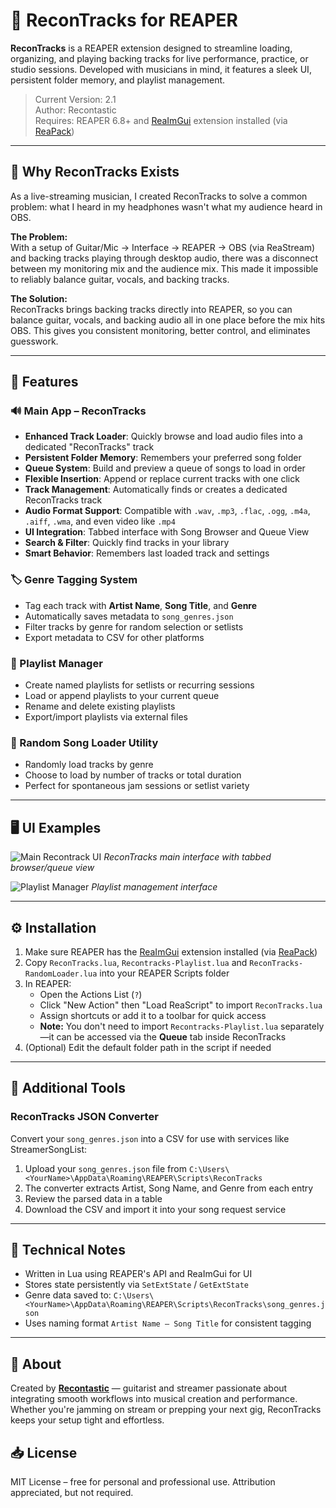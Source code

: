 # 🎸 ReconTracks for REAPER

**ReconTracks** is a REAPER extension designed to streamline loading, organizing, and playing backing tracks for live performance, practice, or studio sessions. Developed with musicians in mind, it features a sleek UI, persistent folder memory, and playlist management.

> Current Version: 2.1  
> Author: Recontastic  
> Requires: REAPER 6.8+ and [ReaImGui](https://github.com/cfillion/reaimgui) extension installed (via [ReaPack](https://reapack.com/))

---

## 🎤 Why ReconTracks Exists

As a live-streaming musician, I created ReconTracks to solve a common problem: what I heard in my headphones wasn't what my audience heard in OBS.

**The Problem:**  
With a setup of Guitar/Mic → Interface → REAPER → OBS (via ReaStream) and backing tracks playing through desktop audio, there was a disconnect between my monitoring mix and the audience mix. This made it impossible to reliably balance guitar, vocals, and backing tracks.

**The Solution:**  
ReconTracks brings backing tracks directly into REAPER, so you can balance guitar, vocals, and backing audio all in one place before the mix hits OBS. This gives you consistent monitoring, better control, and eliminates guesswork.

---

## 🚀 Features

### 🔊 Main App – ReconTracks
- **Enhanced Track Loader**: Quickly browse and load audio files into a dedicated "ReconTracks" track
- **Persistent Folder Memory**: Remembers your preferred song folder
- **Queue System**: Build and preview a queue of songs to load in order
- **Flexible Insertion**: Append or replace current tracks with one click
- **Track Management**: Automatically finds or creates a dedicated ReconTracks track
- **Audio Format Support**: Compatible with `.wav`, `.mp3`, `.flac`, `.ogg`, `.m4a`, `.aiff`, `.wma`, and even video like `.mp4`
- **UI Integration**: Tabbed interface with Song Browser and Queue View
- **Search & Filter**: Quickly find tracks in your library
- **Smart Behavior**: Remembers last loaded track and settings

### 🏷️ Genre Tagging System
- Tag each track with **Artist Name**, **Song Title**, and **Genre**
- Automatically saves metadata to `song_genres.json`
- Filter tracks by genre for random selection or setlists
- Export metadata to CSV for other platforms

### 📜 Playlist Manager
- Create named playlists for setlists or recurring sessions
- Load or append playlists to your current queue
- Rename and delete existing playlists
- Export/import playlists via external files

### 🔀 Random Song Loader Utility
- Randomly load tracks by genre
- Choose to load by number of tracks or total duration
- Perfect for spontaneous jam sessions or setlist variety

---

## 🖥️ UI Examples

![Main Recontrack UI](https://i.imgur.com/Nb4lNPy.jpeg)
*ReconTracks main interface with tabbed browser/queue view*

![Playlist Manager](https://i.imgur.com/9h8rUzC.jpeg)
*Playlist management interface*

---

## ⚙️ Installation

1. Make sure REAPER has the [ReaImGui](https://github.com/cfillion/reaimgui) extension installed (via [ReaPack](https://reapack.com/))
2. Copy `ReconTracks.lua`, `Recontracks-Playlist.lua` and `ReconTracks-RandomLoader.lua` into your REAPER Scripts folder
3. In REAPER:
   - Open the Actions List (`?`)
   - Click "New Action" then "Load ReaScript" to import `ReconTracks.lua`
   - Assign shortcuts or add it to a toolbar for quick access
   - **Note:** You don't need to import `Recontracks-Playlist.lua` separately—it can be accessed via the **Queue** tab inside ReconTracks
4. (Optional) Edit the default folder path in the script if needed

---

## 📁 Additional Tools

### ReconTracks JSON Converter
Convert your `song_genres.json` into a CSV for use with services like StreamerSongList:

1. Upload your `song_genres.json` file from `C:\Users\<YourName>\AppData\Roaming\REAPER\Scripts\ReconTracks`
2. The converter extracts Artist, Song Name, and Genre from each entry
3. Review the parsed data in a table
4. Download the CSV and import it into your song request service

---

## 🧠 Technical Notes

- Written in Lua using REAPER's API and ReaImGui for UI
- Stores state persistently via `SetExtState` / `GetExtState`
- Genre data saved to: `C:\Users\<YourName>\AppData\Roaming\REAPER\Scripts\ReconTracks\song_genres.json`
- Uses naming format `Artist Name – Song Title` for consistent tagging

---

## 🤘 About

Created by **[Recontastic](https://twitch.tv/recontastic)** — guitarist and streamer passionate about integrating smooth workflows into musical creation and performance. Whether you're jamming on stream or prepping your next gig, ReconTracks keeps your setup tight and effortless.

## 📥 License

MIT License – free for personal and professional use. Attribution appreciated, but not required.